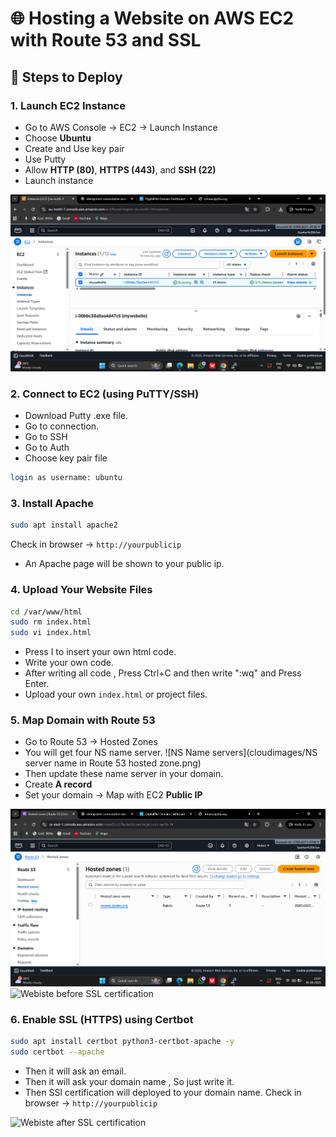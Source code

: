 # 🌐 Hosting a Website on AWS EC2 with Route 53 and SSL  

## 🚀 Steps to Deploy

### 1. Launch EC2 Instance  
- Go to AWS Console → EC2 → Launch Instance  
- Choose **Ubuntu**  
- Create and Use key pair
- Use Putty
- Allow **HTTP (80)**, **HTTPS (443)**, and **SSH (22)**  
- Launch instance

![EC2 Instance](cloudimages/EC2launchedinstance.png)


### 2. Connect to EC2 (using PuTTY/SSH)  
- Download Putty .exe file.
- Go to connection.
- Go to SSH
- Go to Auth
- Choose key pair file
```bash
login as username: ubuntu
```

### 3. Install Apache  
```bash
sudo apt install apache2
```

Check in browser → `http://yourpublicip`
- An Apache page will be shown to your public ip.

### 4. Upload Your Website Files  
```bash
cd /var/www/html
sudo rm index.html
sudo vi index.html
```
- Press I to insert your own html code.
- Write your own code.
- After writing all code , Press Ctrl+C and then write ":wq" and Press Enter.
- Upload your own `index.html` or project files. 

### 5. Map Domain with Route 53  
- Go to Route 53 → Hosted Zones
- You will get four NS name server.
  ![NS Name servers](cloudimages/NS server name in Route 53 hosted zone.png)
- Then update these name server in your domain.
- Create **A record**
- Set your domain → Map with EC2 **Public IP**

![Route 53 Hosted Zone](cloudimages/Route53hostedzone.png)
![Webiste before SSL certification](cloudimages/wesbitebeforeSSLcertification.png)

### 6. Enable SSL (HTTPS) using Certbot  
```bash
sudo apt install certbot python3-certbot-apache -y
sudo certbot --apache
```
- Then it will ask an email.
- Then it will ask your domain name , So just write it.
- Then SSl certification will deployed to your domain name.
  Check in browser → `http://yourpublicip`

![Webiste after SSL certification](cloudimages/wesbiteafterSSLcertification.png)

